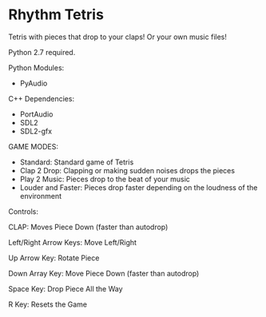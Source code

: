 # Rhythm Tetris

Tetris with pieces that drop to your claps!
Or your own music files!

Python 2.7 required.

Python Modules:
 - PyAudio

C++ Dependencies:
 - PortAudio
 - SDL2
 - SDL2-gfx
 
 
GAME MODES:
- Standard:
  Standard game of Tetris
- Clap 2 Drop:
  Clapping or making sudden noises drops the pieces
- Play 2 Music:
  Pieces drop to the beat of your music
- Louder and Faster:
  Pieces drop faster depending on the loudness of the environment
  
 
Controls:

 CLAP: Moves Piece Down (faster than autodrop)
 
 Left/Right Arrow Keys: Move Left/Right
 
 Up Arrow Key: Rotate Piece
 
 Down Array Key: Move Piece Down (faster than autodrop)
 
 Space Key: Drop Piece All the Way
 
 R Key: Resets the Game
